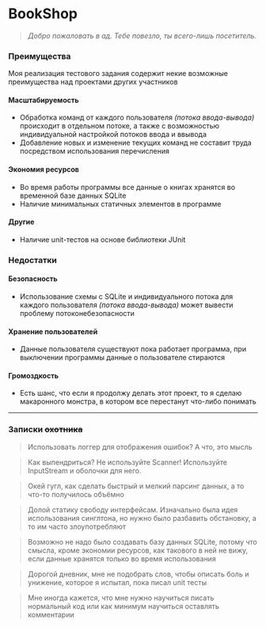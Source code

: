# BookShop

> _Добро пожаловать в ад. Тебе повезло, ты всего-лишь посетитель._

### Преимущества

Моя реализация тестового задания содержит некие возможные преимущества
над проектами других участников

#### Масштабируемость
* Обработка команд от каждого пользователя _(потока ввода-вывода)_ происходит в отдельном потоке,
а также с возможностью индивидуальной настройкой потоков ввода и ввывода 
* Добавление новых и изменение текущих команд не составит труда посредством
использования перечисления

#### Экономия ресурсов
* Во время работы программы все данные о книгах хранятся во временной базе данных SQLite
* Наличие минимальных статичных элементов в программе

#### Другие
* Наличие unit-тестов на основе библиотеки JUnit

### Недостатки

#### Безопасность
* Использование схемы с SQLite и индивидуального потока для каждого пользователя _(потока ввода-вывода)_
может вывести проблему потоконебезопасности

#### Хранение пользователей
* Данные пользователя существуют пока работает программа, при выключении программы данные о пользователе
стираются

#### Громоздкость
* Есть шанс, что если я продолжу делать этот проект, то я сделаю макаронного монстра, в котором все
перестанут что-либо понимать

---

### Записки ~~охотника~~

> Использовать логгер для отображения ошибок? А что, это мысль

> Как выпендриться? Не используйте Scanner! Используйте InputStream и оболочки для него.

> Окей гугл, как сделать быстрый и мелкий парсинг данных, а то что-то получилось объёмно

> Долой статику свободу интерфейсам. Изначально была идея использования синглтона, но нужно было
> разбавить обстановку, а то им часто злоупотребляют

> Возможно не надо было создавать базу данных SQLite, потому что смысла, кроме экономии ресурсов, как такового в ней не вижу, если
> данные хранятся только во время использования

> Дорогой дневник, мне не подобрать слов, чтобы описать боль и унижение, которое я испытал, пока писал unit тесты

> Мне иногда кажется, что мне нужно научиться писать нормальный код или как минимум научиться оставлять комментарии
